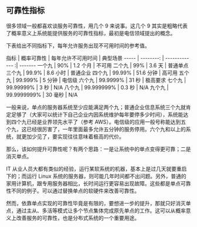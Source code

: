 ## 可靠性指标

很多领域一般都喜欢谈服务可靠性，用几个 9 来说事。这几个 9 其实是粗略代表了概率意义上系统能提供服务的可靠性指标，最初是电信领域提出的概念。

下表给出不同指标下，每年允许服务出现不可用时间的参考值。

指标  | 概率可靠性  | 每年允许不可用时间 | 典型场景
----- | --------: | ------------- :| -------
一个九 | 90%       | 1.2 个月        | 不可用
二个九 | 99%       | 3.6 天          | 普通单点
三个九 | 99.9%     | 8.6 小时        | 普通企业
四个九 | 99.99%    | 51.6 分钟       | 高可用
五个九 | 99.999%   | 5 分钟          | 电信级
六个九 | 99.9999%    | 31 秒         | 极高要求
七个九 | 99.99999%    | 3 秒         | N/A
八个九 | 99.999999%    | 0.3 秒      | N/A
九个九 | 99.9999999%    | 30 毫秒     | N/A

一般来说，单点的服务器系统至少应能满足两个九；普通企业信息系统三个九就肯定足够了（大家可以统计下自己企业内因系统维护每年要停多少时间），系统能达到四个九已经是业界领先水平了（参考 AWS）。电信级的应用一般号称能达到五个九，这已经很厉害了，一年里面最多允许五分钟的服务停用。六个九和以上的系统，就更加少见了，要实现往往意味着极高的代价。

那么，该如何提升可靠性呢？有两个思路：一是让系统中的单点变得更可靠；二是消灭单点。

IT 从业人员大都有类似的经验，运行某软系统的机器，基本上是过几天就要重启下的；而运行 Linux 系统的服务器，则可能几年时间都不出问题。另外，普通的家用计算机，跟专用服务器相比，长时间运行更容易出现故障。这些都是单点可靠性不同的例子。可以通过替换单点的软硬件来改善可靠性。

然而，依靠单点实现的可靠性毕竟是有限的，要想进一步的提升，那就只好消灭单点，通过主从、多活等模式让多个节点集体完成原先单点的工作。这可以从概率意义上改善服务的可靠性，也是分布式系统的一个重要用途。